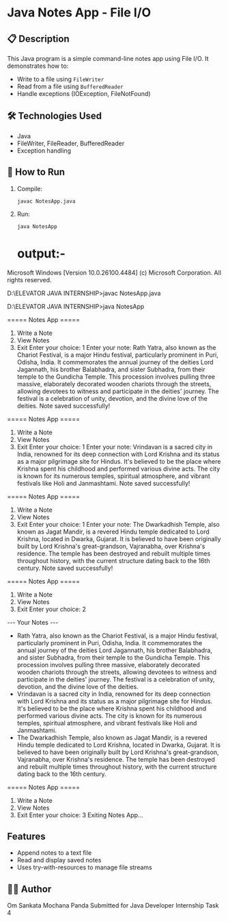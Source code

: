 # Java Notes App - File I/O

## 📋 Description
This Java program is a simple command-line notes app using File I/O. It demonstrates how to:
- Write to a file using `FileWriter`
- Read from a file using `BufferedReader`
- Handle exceptions (IOException, FileNotFound)

## 🛠 Technologies Used
- Java
- FileWriter, FileReader, BufferedReader
- Exception handling

## 🚀 How to Run
1. Compile:
   ```
   javac NotesApp.java
   ```
2. Run:
   ```
   java NotesApp
   ```
   output:-
   ========
Microsoft Windows [Version 10.0.26100.4484]
(c) Microsoft Corporation. All rights reserved.

D:\ELEVATOR JAVA INTERNSHIP>javac NotesApp.java

D:\ELEVATOR JAVA INTERNSHIP>java NotesApp

===== Notes App =====
1. Write a Note
2. View Notes
3. Exit
Enter your choice: 1
Enter your note: Rath Yatra, also known as the Chariot Festival, is a major Hindu festival, particularly prominent in Puri, Odisha, India. It commemorates the annual journey of the deities Lord Jagannath, his brother Balabhadra, and sister Subhadra, from their temple to the Gundicha Temple. This procession involves pulling three massive, elaborately decorated wooden chariots through the streets, allowing devotees to witness and participate in the deities' journey. The festival is a celebration of unity, devotion, and the divine love of the deities.
Note saved successfully!

===== Notes App =====
1. Write a Note
2. View Notes
3. Exit
Enter your choice: 1
Enter your note: Vrindavan is a sacred city in India, renowned for its deep connection with Lord Krishna and its status as a major pilgrimage site for Hindus. It's believed to be the place where Krishna spent his childhood and performed various divine acts. The city is known for its numerous temples, spiritual atmosphere, and vibrant festivals like Holi and Janmashtami.
Note saved successfully!

===== Notes App =====
1. Write a Note
2. View Notes
3. Exit
Enter your choice: 1
Enter your note: The Dwarkadhish Temple, also known as Jagat Mandir, is a revered Hindu temple dedicated to Lord Krishna, located in Dwarka, Gujarat. It is believed to have been originally built by Lord Krishna's great-grandson, Vajranabha, over Krishna's residence. The temple has been destroyed and rebuilt multiple times throughout history, with the current structure dating back to the 16th century.
Note saved successfully!

===== Notes App =====
1. Write a Note
2. View Notes
3. Exit
Enter your choice: 2

--- Your Notes ---
- Rath Yatra, also known as the Chariot Festival, is a major Hindu festival, particularly prominent in Puri, Odisha, India. It commemorates the annual journey of the deities Lord Jagannath, his brother Balabhadra, and sister Subhadra, from their temple to the Gundicha Temple. This procession involves pulling three massive, elaborately decorated wooden chariots through the streets, allowing devotees to witness and participate in the deities' journey. The festival is a celebration of unity, devotion, and the divine love of the deities.
- Vrindavan is a sacred city in India, renowned for its deep connection with Lord Krishna and its status as a major pilgrimage site for Hindus. It's believed to be the place where Krishna spent his childhood and performed various divine acts. The city is known for its numerous temples, spiritual atmosphere, and vibrant festivals like Holi and Janmashtami.
- The Dwarkadhish Temple, also known as Jagat Mandir, is a revered Hindu temple dedicated to Lord Krishna, located in Dwarka, Gujarat. It is believed to have been originally built by Lord Krishna's great-grandson, Vajranabha, over Krishna's residence. The temple has been destroyed and rebuilt multiple times throughout history, with the current structure dating back to the 16th century.

===== Notes App =====
1. Write a Note
2. View Notes
3. Exit
Enter your choice: 3
Exiting Notes App...


## Features
- Append notes to a text file
- Read and display saved notes
- Uses try-with-resources to manage file streams

## 👨‍💻 Author
Om Sankata Mochana Panda
Submitted for Java Developer Internship Task 4
